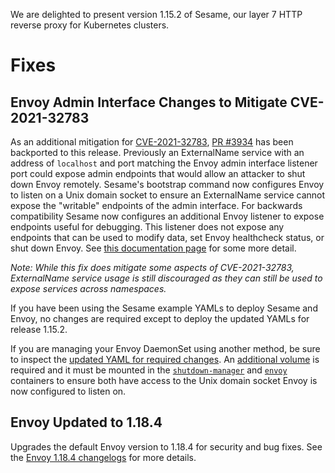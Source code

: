 We are delighted to present version 1.15.2 of Sesame, our layer 7 HTTP reverse proxy for Kubernetes clusters.

# Fixes

## Envoy Admin Interface Changes to Mitigate CVE-2021-32783

As an additional mitigation for [CVE-2021-32783](https://github.com/projectsesame/sesame/security/advisories/GHSA-5ph6-qq5x-7jwc), [PR #3934](https://github.com/projectsesame/sesame/pull/3934) has been backported to this release. Previously an ExternalName service with an address of `localhost` and port matching the Envoy admin interface listener port could expose admin endpoints that would allow an attacker to shut down Envoy remotely. Sesame's bootstrap command now configures Envoy to listen on a Unix domain socket to ensure an ExternalName service cannot expose the "writable" endpoints of the admin interface. For backwards compatibility Sesame now configures an additional Envoy listener to expose endpoints useful for debugging. This listener does not expose any endpoints that can be used to modify data, set Envoy healthcheck status, or shut down Envoy. See [this documentation page](https://projectsesame.io/docs/v1.15.2/troubleshooting/envoy-admin-interface/) for some more detail.

*Note: While this fix does mitigate some aspects of CVE-2021-32783, ExternalName service usage is still discouraged as they can still be used to expose services across namespaces.*

If you have been using the Sesame example YAMLs to deploy Sesame and Envoy, no changes are required except to deploy the updated YAMLs for release 1.15.2.

If you are managing your Envoy DaemonSet using another method, be sure to inspect the [updated YAML for required changes](https://github.com/projectsesame/sesame/blob/v1.15.2/examples/Sesame/03-envoy.yaml). An [additional volume](https://github.com/projectsesame/sesame/blob/v1.15.2/examples/Sesame/03-envoy.yaml#L134-L135) is required and it must be mounted in the [`shutdown-manager`](https://github.com/projectsesame/sesame/blob/v1.15.2/examples/Sesame/03-envoy.yaml#L48-L50) and [`envoy`](https://github.com/projectsesame/sesame/blob/v1.15.2/examples/Sesame/03-envoy.yaml#L95-L96) containers to ensure both have access to the Unix domain socket Envoy is now configured to listen on.

## Envoy Updated to 1.18.4

Upgrades the default Envoy version to 1.18.4 for security and bug fixes. See the [Envoy 1.18.4 changelogs](https://www.envoyproxy.io/docs/envoy/v1.18.4/version_history/current) for more details.
